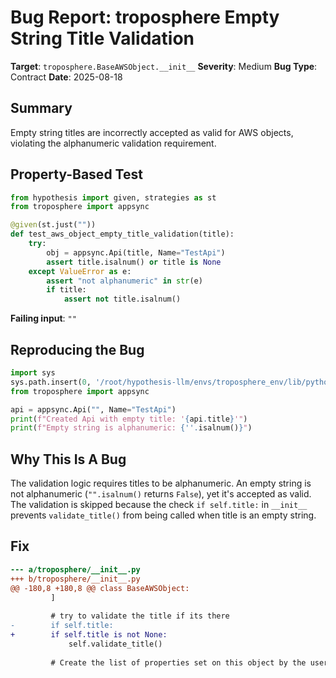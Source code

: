 # Bug Report: troposphere Empty String Title Validation

**Target**: `troposphere.BaseAWSObject.__init__`
**Severity**: Medium
**Bug Type**: Contract
**Date**: 2025-08-18

## Summary

Empty string titles are incorrectly accepted as valid for AWS objects, violating the alphanumeric validation requirement.

## Property-Based Test

```python
from hypothesis import given, strategies as st
from troposphere import appsync

@given(st.just(""))
def test_aws_object_empty_title_validation(title):
    try:
        obj = appsync.Api(title, Name="TestApi")
        assert title.isalnum() or title is None
    except ValueError as e:
        assert "not alphanumeric" in str(e)
        if title:
            assert not title.isalnum()
```

**Failing input**: `""`

## Reproducing the Bug

```python
import sys
sys.path.insert(0, '/root/hypothesis-llm/envs/troposphere_env/lib/python3.13/site-packages')
from troposphere import appsync

api = appsync.Api("", Name="TestApi")
print(f"Created Api with empty title: '{api.title}'")
print(f"Empty string is alphanumeric: {''.isalnum()}")
```

## Why This Is A Bug

The validation logic requires titles to be alphanumeric. An empty string is not alphanumeric (`"".isalnum()` returns `False`), yet it's accepted as valid. The validation is skipped because the check `if self.title:` in `__init__` prevents `validate_title()` from being called when title is an empty string.

## Fix

```diff
--- a/troposphere/__init__.py
+++ b/troposphere/__init__.py
@@ -180,8 +180,8 @@ class BaseAWSObject:
         ]
 
         # try to validate the title if its there
-        if self.title:
+        if self.title is not None:
             self.validate_title()
 
         # Create the list of properties set on this object by the user
```